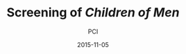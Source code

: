 ---
layout: post
title: "Screening of <i>Children of Men</i>"
cleantitle: "Screening of Children of Men"
film: "Children of Men"
author: PCI
date: 2015-11-05
day: "Thursday"
dd: "05"
mm: "November"
excerpt: "In a dystopian future where thorough infertility drives the world into chaos, British bureaucrat Theo (Clive Owen) finds an illegal immigrant who’s pregnant and must escape from the country, which has closed its borders to all foreigners."
image: "/images/events/childrenofmen.jpg"
location: "Harrison M20"
time: 9:00 PM
tags: 
- event
- upcomingevent
---
